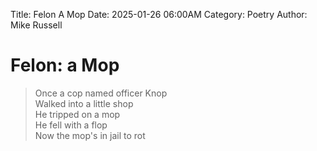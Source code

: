 Title: Felon A Mop
Date: 2025-01-26 06:00AM
Category: Poetry
Author: Mike Russell
# Felon: a Mop

> Once a cop named officer Knop<br>
Walked into a little shop<br>
He tripped on a mop<br>
He fell with a flop<br>
Now the mop's in jail to rot

